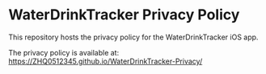 # WaterDrinkTracker Privacy Policy

This repository hosts the privacy policy for the WaterDrinkTracker iOS app.

The privacy policy is available at: https://ZHQ0512345.github.io/WaterDrinkTracker-Privacy/ 